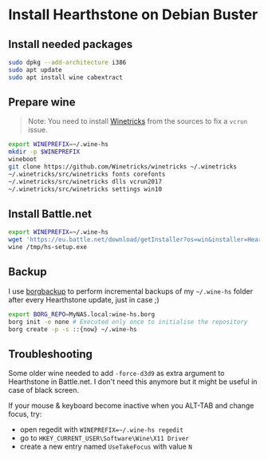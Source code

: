 # Install Hearthstone on Debian Buster


## Install needed packages

```sh
sudo dpkg --add-architecture i386
sudo apt update
sudo apt install wine cabextract
```

## Prepare wine

>Note: You need to install [Winetricks]([winetricks](https://github.com/Winetricks/winetricks)) from the sources to fix a `vcrun` issue.

```sh
export WINEPREFIX=~/.wine-hs
mkdir -p $WINEPREFIX
wineboot
git clone https://github.com/Winetricks/winetricks ~/.winetricks
~/.winetricks/src/winetricks fonts corefonts
~/.winetricks/src/winetricks dlls vcrun2017
~/.winetricks/src/winetricks settings win10
```

## Install Battle.net

```sh
export WINEPREFIX=~/.wine-hs
wget 'https://eu.battle.net/download/getInstaller?os=win&installer=Hearthstone-Setup.exe' -O /tmp/hs-setup.exe
wine /tmp/hs-setup.exe
```

## Backup

I use [borgbackup](https://www.borgbackup.org/) to perform incremental backups of my `~/.wine-hs` folder after every Hearthstone update, just in case ;)
```sh
export BORG_REPO=MyNAS.local:wine-hs.borg
borg init -e none # Executed only once to initialise the repository
borg create -p -s ::{now} ~/.wine-hs
```

## Troubleshooting

Some older wine needed to add `-force-d3d9` as extra argument to Hearthstone in Battle.net. I don't need this anymore but it might be useful in case of black screen.


If your mouse & keyboard become inactive when you ALT-TAB and change focus, try:
- open regedit with `WINEPREFIX=~/.wine-hs regedit`
- go to `HKEY_CURRENT_USER\Software\Wine\X11 Driver`
- create a new entry named `UseTakeFocus` with value `N`
